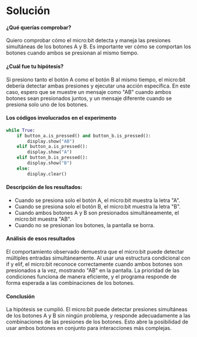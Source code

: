 # Solución

#### ¿Qué querías comprobar?

Quiero comprobar cómo el micro:bit detecta y maneja las presiones simultáneas de los botones A y B. Es importante ver cómo se comportan los botones cuando ambos se presionan al mismo tiempo.

#### ¿Cuál fue tu hipótesis?

Si presiono tanto el botón A como el botón B al mismo tiempo, el micro:bit debería detectar ambas presiones y ejecutar una acción específica. En este caso, espero que se muestre un mensaje como "AB" cuando ambos botones sean presionados juntos, y un mensaje diferente cuando se presiona solo uno de los botones.

#### Los códigos involucrados en el experimento

```py
while True:
    if button_a.is_pressed() and button_b.is_pressed():
        display.show("AB")
    elif button_a.is_pressed():
        display.show("A")
    elif button_b.is_pressed():
        display.show("B")
    else:
        display.clear()
```

#### Descripción de los resultados:

- Cuando se presiona solo el botón A, el micro:bit muestra la letra "A".
- Cuando se presiona solo el botón B, el micro:bit muestra la letra "B".
- Cuando ambos botones A y B son presionados simultáneamente, el micro:bit muestra "AB".
- Cuando no se presionan los botones, la pantalla se borra.

#### Análisis de esos resultados 

El comportamiento observado demuestra que el micro:bit puede detectar múltiples entradas simultáneamente. Al usar una estructura condicional con if y elif, el micro:bit reconoce correctamente cuando ambos botones son presionados a la vez, mostrando "AB" en la pantalla. La prioridad de las condiciones funciona de manera eficiente, y el programa responde de forma esperada a las combinaciones de los botones.

#### Conclusión

La hipótesis se cumplió. El micro:bit puede detectar presiones simultáneas de los botones A y B sin ningún problema, y responde adecuadamente a las combinaciones de las presiones de los botones. Esto abre la posibilidad de usar ambos botones en conjunto para interacciones más complejas.
